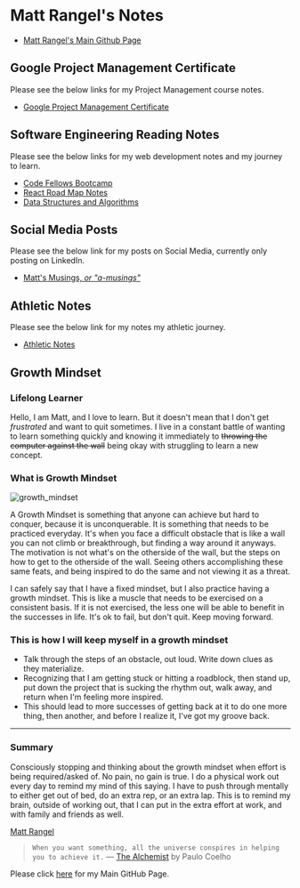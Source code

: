 # Matt Rangel's Notes

- [Matt Rangel's Main Github Page][2]

## Google Project Management Certificate

Please see the below links for my Project Management course notes.

- [Google Project Management Certificate](googlePmCert.md)

## Software Engineering Reading Notes

Please see the below links for my web development notes and my journey to learn.

- [Code Fellows Bootcamp](./CodeFellows/README.md)
- [React Road Map Notes](./reactRoadmap/README.md)
- [Data Structures and Algorithms](https://github.com/rangelMatt/dsa-exercises)

## Social Media Posts

Please see the below link for my posts on Social Media, currently only posting on LinkedIn.

- [Matt's Musings, _or "a-musings"_](./newsLetter/README.md)

## Athletic Notes

Please see the below link for my notes my athletic journey.

- [Athletic Notes](./athleticNotes/README.md)

## Growth Mindset

### Lifelong Learner

Hello, I am Matt, and I love to learn. But it doesn't mean that I don't get _frustrated_ and want to quit sometimes. I live in a constant battle of wanting to learn something quickly and knowing it immediately to ~~throwing the computer against the wall~~ being okay with struggling to learn a new concept.

### What is Growth Mindset

![growth_mindset](https://user-images.githubusercontent.com/95889943/146064901-7bef9445-55b0-4c31-9e17-badc8edc9e97.jpeg)

A Growth Mindset is something that anyone can achieve but hard to conquer, because it is unconquerable. It is something that needs to be practiced everyday. It's when you face a difficult obstacle that is like a wall you can not climb or breakthrough, but finding a way around it anyways. The motivation is not what's on the otherside of the wall, but the steps on how to get to the otherside of the wall. Seeing others accomplishing these same feats, and being inspired to do the same and not viewing it as a threat.

I can safely say that I have a fixed mindset, but I also practice having a growth mindset. This is like a muscle that needs to be exercised on a consistent basis. If it is not exercised, the less one will be able to benefit in the successes in life. It's ok to fail, but don't quit. Keep moving forward.

### This is how I will keep myself in a growth mindset

- Talk through the steps of an obstacle, out loud. Write down clues as they materialize.
- Recognizing that I am getting stuck or hitting a roadblock, then stand up, put down the project that is sucking the rhythm out, walk away, and return when I'm feeling more inspired.
- This should lead to more successes of getting back at it to do one more thing, then another, and before I realize it, I've got my groove back.

---

### Summary

Consciously stopping and thinking about the growth mindset when effort is being required/asked of. No pain, no gain is true. I do a physical work out every day to remind my mind of this saying. I have to push through mentally to either get out of bed, do an extra rep, or an extra lap. This is to remind my brain, outside of working out, that I can put in the extra effort at work, and with family and friends as well.

[Matt Rangel][2]

[2]: https://github.com/rangelMatt "Matt's GitHub"

> `When you want something, all the universe conspires in helping you to achieve it.` — [The Alchemist][1] by Paulo Coelho

[1]: https://g.co/kgs/Tz6J9W "The Universe Conspires"

Please click [here][2] for my Main GitHub Page.

